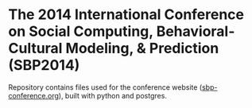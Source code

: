 # The 2014 International Conference on Social Computing, Behavioral-Cultural Modeling, & Prediction (SBP2014)

Repository contains files used for the conference website ([sbp-conference.org](http://sbp-conference.org)), built with python and postgres.


